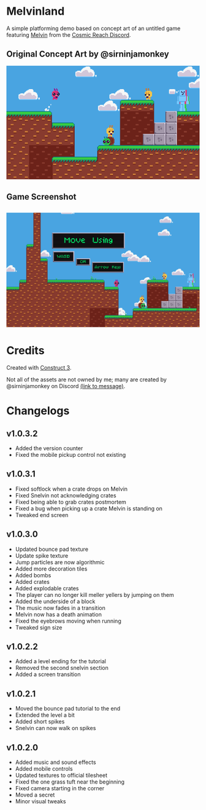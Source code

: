 # Melvinland
A simple platforming demo based on concept art of an untitled game featuring [Melvin](https://discord.com/channels/1198501071363002408/1317539734922334289/1317539734922334289) from the [Cosmic Reach Discord](https://discord.gg/BdgvTwQqyY).

## Original Concept Art by @sirninjamonkey

![Concept Art](readme/image.png)

## Game Screenshot

![alt text](readme/image-1.png)
---

# Credits
Created with [Construct 3](https://construct.net).

Not all of the assets are not owned by me; many are created by @sirninjamonkey on Discord [(link to message)](https://discord.com/channels/1198501071363002408/1216876144926789754/1329845386185150514).


# Changelogs

## v1.0.3.2
* Added the version counter
* Fixed the mobile pickup control not existing

## v1.0.3.1
* Fixed softlock when a crate drops on Melvin
* Fixed Snelvin not acknowledging crates
* Fixed being able to grab crates postmortem
* Fixed a bug when picking up a crate Melvin is standing on
* Tweaked end screen

## v1.0.3.0
* Updated bounce pad texture
* Update spike texture
* Jump particles are now algorithmic
* Added more decoration tiles
* Added bombs
* Added crates
* Added explodable crates
* The player can no longer kill meller yellers by jumping on them
* Added the underside of a block
* The music now fades in a transition
* Melvin now has a death animation
* Fixed the eyebrows moving when running
* Tweaked sign size

## v1.0.2.2
* Added a level ending for the tutorial
* Removed the second snelvin section
* Added a screen transition

## v1.0.2.1
* Moved the bounce pad tutorial to the end
* Extended the level a bit
* Added short spikes
* Snelvin can now walk on spikes

## v1.0.2.0
* Added music and sound effects
* Added mobile controls
* Updated textures to official tilesheet
* Fixed the one grass tuft near the beginning
* Fixed camera starting in the corner
* Moved a secret
* Minor visual tweaks